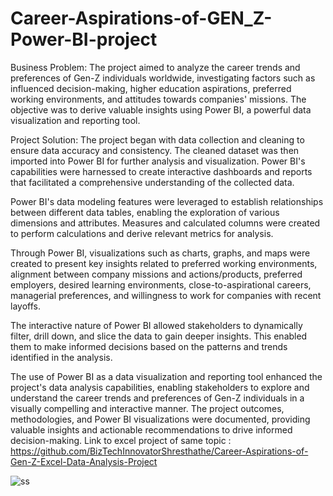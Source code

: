 # Career-Aspirations-of-GEN_Z-Power-BI-project

Business Problem: The project aimed to analyze the career trends and preferences of Gen-Z individuals worldwide, investigating factors such as influenced decision-making, higher education aspirations, preferred working environments, and attitudes towards companies' missions. The objective was to derive valuable insights using Power BI, a powerful data visualization and reporting tool.

Project Solution: The project began with data collection and cleaning to ensure data accuracy and consistency. The cleaned dataset was then imported into Power BI for further analysis and visualization. Power BI's capabilities were harnessed to create interactive dashboards and reports that facilitated a comprehensive understanding of the collected data.

Power BI's data modeling features were leveraged to establish relationships between different data tables, enabling the exploration of various dimensions and attributes. Measures and calculated columns were created to perform calculations and derive relevant metrics for analysis.

Through Power BI, visualizations such as charts, graphs, and maps were created to present key insights related to preferred working environments, alignment between company missions and actions/products, preferred employers, desired learning environments, close-to-aspirational careers, managerial preferences, and willingness to work for companies with recent layoffs.

The interactive nature of Power BI allowed stakeholders to dynamically filter, drill down, and slice the data to gain deeper insights. This enabled them to make informed decisions based on the patterns and trends identified in the analysis.

The use of Power BI as a data visualization and reporting tool enhanced the project's data analysis capabilities, enabling stakeholders to explore and understand the career trends and preferences of Gen-Z individuals in a visually compelling and interactive manner. The project outcomes, methodologies, and Power BI visualizations were documented, providing valuable insights and actionable recommendations to drive informed decision-making.
Link to excel project of same topic : https://github.com/BizTechInnovatorShresthathe/Career-Aspirations-of-Gen-Z-Excel-Data-Analysis-Project

![ss](https://user-images.githubusercontent.com/121448188/236490612-f8d06d95-7551-4e34-b907-88e245a06b6c.png)

